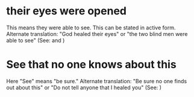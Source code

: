 
# their eyes were opened
This means they were able to see. This can be stated in active form. Alternate translation: "God healed their eyes" or "the two blind men were able to see" (See:  and )

# See that no one knows about this
Here "See" means "be sure." Alternate translation: "Be sure no one finds out about this" or "Do not tell anyone that I healed you" (See: )